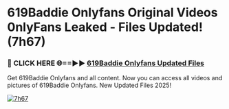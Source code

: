 # 619Baddie Onlyfans Original Videos 0nlyFans Leaked - Files Updated! (7h67)

<h3>🔴 CLICK HERE 🌐==►► <a href="https://tinyurl.com/ehrbuxhb" rel="nofollow">619Baddie Onlyfans Updated Files</a></h3>

Get 619Baddie Onlyfans and all content. Now you can access all videos and pictures of 619Baddie Onlyfans. New Updated Files 2025!

[![7h67](https://i.imgur.com/lVYEuWS.gif)](https://tinyurl.com/ehrbuxhb)
